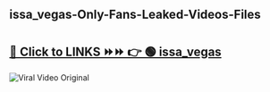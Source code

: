 
 ## issa_vegas-Only-Fans-Leaked-Videos-Files

# <h2><a href="https://mediaupload.pro?issa_vegas">🔗 Click to LINKS ⏩⏩ 👉 🟢 issa_vegas </a></h2>

<a href="https://mediaupload.pro?issa_vegas" rel="nofollow" data-target="animated-image.originalLink"><img src="https://i.ibb.co.com/xMMVF88/686577567.gif" alt="Viral Video Original" style="max-width: 100%; display: inline-block;" data-target="animated-image.originalImage"></a>